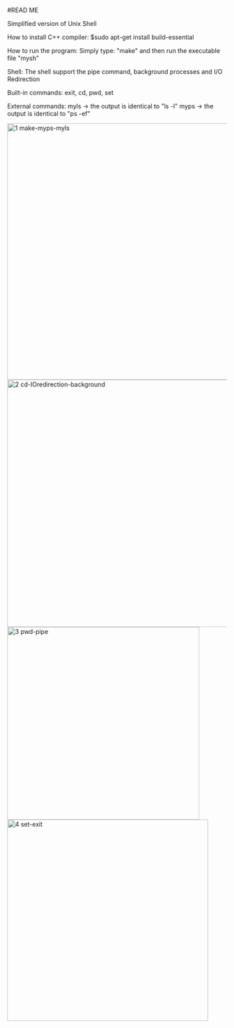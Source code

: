#READ ME

Simplified version of Unix Shell 

How to install C++ compiler:
$sudo apt-get install build-essential

How to run the program:
Simply type: "make" and then run the executable file "mysh"

Shell:
The shell support the pipe command, background processes and I/O Redirection

Built-in commands:
exit, cd, pwd, set

External commands:
myls -> the output is identical to "ls -l"
myps -> the output is identical to "ps -ef"

<img width="587" alt="1 make-myps-myls" src="https://user-images.githubusercontent.com/54920275/161561432-31c01c6b-2652-4ee5-8135-d133380d3a4f.png">

<img width="566" alt="2 cd-IOredirection-background" src="https://user-images.githubusercontent.com/54920275/161561449-ce0c8635-ecc9-4f88-bd90-f4925c8c75da.png">

<img width="441" alt="3 pwd-pipe" src="https://user-images.githubusercontent.com/54920275/161561463-f78dd6bc-f5f5-438e-9b96-45c2c00dc19b.png">

<img width="461" alt="4 set-exit" src="https://user-images.githubusercontent.com/54920275/161561484-b3fc70bd-9fee-4be9-9664-420dff229633.png">

